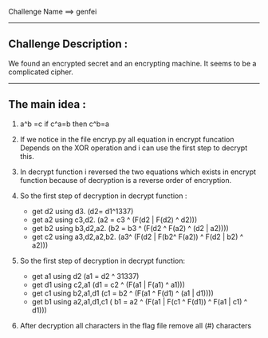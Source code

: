 Challenge Name ==> genfei
________________________________________

Challenge Description :
-----------------------

We found an encrypted secret and an encrypting machine. It seems to be a complicated cipher.

________________________________________

The main idea :
---------------
1) a^b =c if c^a=b then c^b=a

2) If we notice in the file encryp.py all equation in encrypt funcation Depends on the XOR operation and i can use the first step to decrypt this. 

3) In decrypt function i reversed the two equations which exists in encrypt function because of decryption is a reverse order of encryption.

4) So the first step of decryption in decrypt function :
    -  get d2 using d3.          (d2= d1^1337)
    -  get a2 using c3,d2.       (a2 = c3 ^ (F(d2 | F(d2) ^ d2)))
    -  get b2 using b3,d2,a2.    (b2 = b3 ^ (F(d2 ^ F(a2) ^ (d2 | a2))))
    -  get c2 using a3,d2,a2,b2. (a3^ (F(d2 | F(b2^ F(a2)) ^ F(d2 | b2) ^ a2)))

5) So the first step of decryption in decrypt function:
    -  get a1 using d2             (a1 = d2 ^ 31337)
    -  get d1 using c2,a1          (d1 = c2 ^ (F(a1 | F(a1) ^ a1)))
    -  get c1 using b2,a1,d1       (c1 = b2 ^ (F(a1 ^ F(d1) ^ (a1 | d1))))
    -  get b1 using a2,a1,d1,c1    ( b1 =  a2 ^ (F(a1 | F(c1 ^ F(d1)) ^ F(a1 | c1) ^ d1)))
 
6) After decryption all characters in the flag file remove all (#) characters
  
